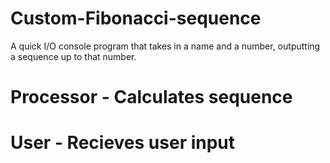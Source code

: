 # Custom-Fibonacci-sequence
A quick I/O console program that takes in a name and a number, outputting a sequence up to that number.

# Processor - Calculates sequence
# User - Recieves user input
